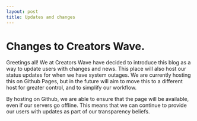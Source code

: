 ```yaml
---
layout: post
title: Updates and changes
---
```


# Changes to Creators Wave.
Greetings all! 
We at Creators Wave have decided to introduce this blog as a way to update users with changes and news. This place will also host our status updates for when we have system outages. We are currently hosting this on Github Pages, but in the future will aim to move this to a different host for greater control, and to simplify our workflow.

By hosting on Github, we are able to ensure that the page will be available, even if our servers go offline. This means that we can continue to provide our users with updates as part of our transparency beliefs. 
